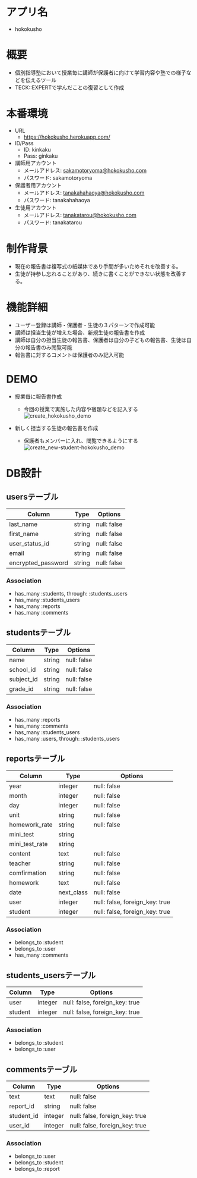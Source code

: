 # アプリ名
- hokokusho

# 概要
- 個別指導塾において授業毎に講師が保護者に向けて学習内容や塾での様子などを伝えるツール
- TECK::EXPERTで学んだことの復習として作成

# 本番環境
- URL
  - https://hokokusho.herokuapp.com/
- ID/Pass   
  - ID: kinkaku
  - Pass: ginkaku
- 講師用アカウント
  - メールアドレス: sakamotoryoma@hokokusho.com
  - パスワード: sakamotoryoma
- 保護者用アカウント
  - メールアドレス: tanakahahaoya@hokokusho.com
  - パスワード: tanakahahaoya
- 生徒用アカウント
  - メールアドレス: tanakatarou@hokokusho.com
  - パスワード: tanakatarou

# 制作背景
- 現在の報告書は複写式の紙媒体であり手間が多いためそれを改善する。
- 生徒が持参し忘れることがあり、続きに書くことができない状態を改善する。

# 機能詳細
- ユーザー登録は講師・保護者・生徒の３パターンで作成可能
- 講師は担当生徒が増えた場合、新規生徒の報告書を作成
- 講師は自分の担当生徒の報告書、保護者は自分の子どもの報告書、生徒は自分の報告書のみ閲覧可能
- 報告書に対するコメントは保護者のみ記入可能

# DEMO
- 授業毎に報告書作成
  - 今回の授業で実施した内容や宿題などを記入する
![create_hokokusho_demo](https://user-images.githubusercontent.com/57008698/79242868-cfdd8800-7eaf-11ea-9965-2c464de3e28c.gif)

- 新しく担当する生徒の報告書を作成
  - 保護者もメンバーに入れ、閲覧できるようにする
![create_new-student-hokokusho_demo](https://user-images.githubusercontent.com/57008698/79251412-108ece80-7ebb-11ea-820a-f39ffe5f3e36.gif)



# DB設計
## usersテーブル
|Column|Type|Options|
|------|----|-------|
|last_name|string|null: false|
|first_name|string|null: false|
|user_status_id|string|null: false|
|email|string|null: false|
|encrypted_password|string|null: false|
### Association
- has_many :students,  through:  :students_users
- has_many :students_users
- has_many :reports
- has_many :comments

## studentsテーブル
|Column|Type|Options|
|------|----|-------|
|name|string|null: false|
|school_id|string|null: false|
|subject_id|string|null: false|
|grade_id|string|null: false|
### Association
- has_many :reports
- has_many :comments
- has_many :students_users
- has_many :users,  through:  :students_users

## reportsテーブル
|Column|Type|Options|
|------|----|-------|
|year|integer|null: false|
|month|integer|null: false|
|day|integer|null: false|
|unit|string|null: false|
|homework_rate|string|null: false|
|mini_test|string|
|mini_test_rate|string|
|content|text|null: false|
|teacher|string|null: false|
|comfirmation|string|null: false|
|homework|text|null: false|
|date|next_class|null: false|
|user|integer|null: false, foreign_key: true|
|student|integer|null: false, foreign_key: true|
### Association
- belongs_to :student
- belongs_to :user
- has_many :comments

## students_usersテーブル
|Column|Type|Options|
|------|----|-------|
|user|integer|null: false, foreign_key: true|
|student|integer|null: false, foreign_key: true|
### Association
- belongs_to :student
- belongs_to :user

## commentsテーブル
|Column|Type|Options|
|------|----|-------|
|text|text|null: false|
|report_id|string|null: false|
|student_id|integer|null: false, foreign_key: true|
|user_id|integer|null: false, foreign_key: true|
### Association
- belongs_to :user
- belongs_to :student
- belongs_to :report